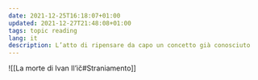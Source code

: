 ```yaml
---
date: 2021-12-25T16:18:07+01:00
updated: 2021-12-27T21:48:08+01:00
tags: topic reading
lang: it
description: L’atto di ripensare da capo un concetto già conosciuto
---
```

![[La morte di Ivan Il’ič#Straniamento]]